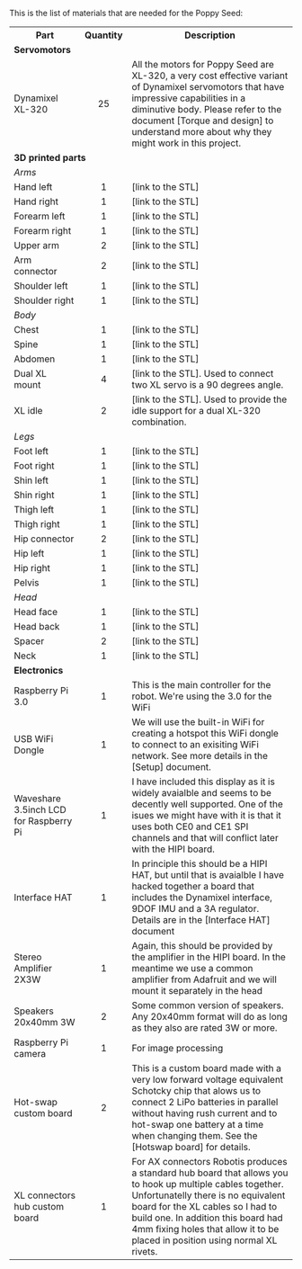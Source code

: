 This is the list of materials that are needed for the Poppy Seed:
<table>
<tr>
<th width=25%>Part</th align=center><th>Quantity</th><th>Description</th>
</tr>
<tr><td colspan=4><b>Servomotors</b></td></tr>
<tr><td>Dynamixel XL-320</td><td align=center>25</td><td>All the motors for Poppy Seed are XL-320, a very cost effective variant of Dynamixel servomotors that have impressive capabilities in a diminutive body. Please refer to the document [Torque and design] to understand more about why they might work in this project.</td></tr>
<tr><td colspan=4><b>3D printed parts</b></td></tr>
<tr><td><i>Arms</i></td></tr>
<tr><td>Hand left</td><td align=center>1</td><td>[link to the STL]</td></tr>
<tr><td>Hand right</td><td align=center>1</td><td>[link to the STL]</td></tr>
<tr><td>Forearm left</td><td align=center>1</td><td>[link to the STL]</td></tr>
<tr><td>Forearm right</td><td align=center>1</td><td>[link to the STL]</td></tr>
<tr><td>Upper arm</td><td align=center>2</td><td>[link to the STL]</td></tr>
<tr><td>Arm connector</td><td align=center>2</td><td>[link to the STL]</td></tr>
<tr><td>Shoulder left</td><td align=center>1</td><td>[link to the STL]</td></tr>
<tr><td>Shoulder right</td><td align=center>1</td><td>[link to the STL]</td></tr>
<tr><td><i>Body</i></td></tr>
<tr><td>Chest</td><td align=center>1</td><td>[link to the STL]</td></tr>
<tr><td>Spine</td><td align=center>1</td><td>[link to the STL]</td></tr>
<tr><td>Abdomen</td><td align=center>1</td><td>[link to the STL]</td></tr>
<tr><td>Dual XL mount</td><td align=center>4</td><td>[link to the STL]. Used to connect two XL servo is a 90 degrees angle.</td></tr>
<tr><td>XL idle</td><td align=center>2</td><td>[link to the STL]. Used to provide the idle support for a dual XL-320 combination.</td></tr>
<tr><td><i>Legs</i></td></tr>
<tr><td>Foot left</td><td align=center>1</td><td>[link to the STL]</td></tr>
<tr><td>Foot right</td><td align=center>1</td><td>[link to the STL]</td></tr>
<tr><td>Shin left</td><td align=center>1</td><td>[link to the STL]</td></tr>
<tr><td>Shin right</td><td align=center>1</td><td>[link to the STL]</td></tr>
<tr><td>Thigh left</td><td align=center>1</td><td>[link to the STL]</td></tr>
<tr><td>Thigh right</td><td align=center>1</td><td>[link to the STL]</td></tr>
<tr><td>Hip connector</td><td align=center>2</td><td>[link to the STL]</td></tr>
<tr><td>Hip left</td><td align=center>1</td><td>[link to the STL]</td></tr>
<tr><td>Hip right</td><td align=center>1</td><td>[link to the STL]</td></tr>
<tr><td>Pelvis</td><td align=center>1</td><td>[link to the STL]</td></tr>
<tr><td><i>Head</i></td></tr>
<tr><td>Head face</td><td align=center>1</td><td>[link to the STL]</td></tr>
<tr><td>Head back</td><td align=center>1</td><td>[link to the STL]</td></tr>
<tr><td>Spacer</td><td align=center>2</td><td>[link to the STL]</td></tr>
<tr><td>Neck</td><td align=center>1</td><td>[link to the STL]</td></tr>
<tr><td colspan=4><b>Electronics</b></td></tr>
<tr><td>Raspberry Pi 3.0</td><td align=center>1</td><td>This is the main controller for the robot. We're using the 3.0 for the WiFi</td></tr>
<tr><td>USB WiFi Dongle</td><td align=center>1</td><td>We will use the built-in WiFi for creating a hotspot this WiFi dongle to connect to an exisiting WiFi network. See more details in the [Setup] document.</td></tr>
<tr><td>Waveshare 3.5inch LCD for Raspberry Pi</td><td align=center>1</td><td>I have included this display as it is widely avaialble and seems to be decently well supported. One of the isues we might have with it is that it uses both CE0 and CE1 SPI channels and that will conflict later with the HIPI board.</td></tr>
<tr><td>Interface HAT</td><td align=center>1</td><td>In principle this should be a HIPI HAT, but until that is avaialble I have hacked together a board that includes the Dynamixel interface, 9DOF IMU and a 3A regulator. Details are in the [Interface HAT] document</td></tr>
<tr><td>Stereo Amplifier 2X3W</td><td align=center>1</td><td>Again, this should be provided by the amplifier in the HIPI board. In the meantime we use a common amplifier from Adafruit and we will mount it separately in the head</td></tr>
<tr><td>Speakers 20x40mm 3W</td><td align=center>2</td><td>Some common version of speakers. Any 20x40mm format will do as long as they also are rated 3W or more.</td></tr>
<tr><td>Raspberry Pi camera</td><td align=center>1</td><td>For image processing</td></tr>
<tr><td>Hot-swap custom board</td><td align=center>2</td><td>This is a custom board made with a very low forward voltage equivalent Schotcky chip that alows us to connect 2 LiPo batteries in parallel without having rush current and to hot-swap one battery at a time when changing them. See the [Hotswap board] for details.</td></tr>
<tr><td>XL connectors hub custom board</td><td align=center>1</td><td>For AX connectors Robotis produces a standard hub board that allows you to hook up multiple cables together. Unfortunatelly there is no equivalent board for the XL cables so I had to build one. In addition this board had 4mm fixing holes that allow it to be placed in position using normal XL rivets.</td></tr>
</table>
